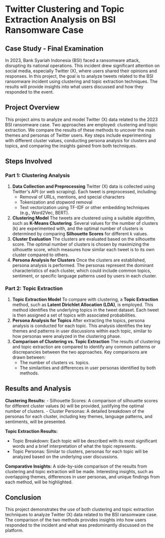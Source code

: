 # Twitter Clustering and Topic Extraction Analysis on BSI Ransomware Case

## Case Study - Final Examination
In 2023, Bank Syariah Indonesia (BSI) faced a ransomware attack, disrupting its national operations. This incident drew significant attention on social media, especially Twitter (X), where users shared their opinions and responses. In this project, the goal is to analyze tweets related to the BSI ransomware incident using clustering and topic extraction techniques. The results will provide insights into what users discussed and how they responded to the event.

## Project Overview
This project aims to analyze and model Twitter (X) data related to the 2023 BSI ransomware case. Two approaches are employed: clustering and topic extraction. We compare the results of these methods to uncover the main themes and personas of Twitter users. Key steps include experimenting with different cluster values, conducting persona analysis for clusters and topics, and comparing the insights gained from both techniques.

## Steps Involved
### Part 1: Clustering Analysis
1. **Data Collection and Preprocessing**
Twitter (X) data is collected using Twitter's API (or web scraping). Each tweet is preprocessed, including:
    - Removal of URLs, mentions, and special characters
    - Tokenization and stopword removal
    - Text vectorization using TF-IDF or other embedding techniques (e.g., Word2Vec, BERT).
2. **Clustering Model**
The tweets are clustered using a suitable algorithm, such as **K-Means Clustering**. Several values for the number of clusters (k) are experimented with, and the optimal number of clusters is determined by comparing **Silhouette Scores** for different k values.
3. **Cluster Evaluation**
The clusters are evaluated based on the silhouette score. The optimal number of clusters is chosen by maximizing the silhouette score, which measures how similar each tweet is to its own cluster compared to others.
4. **Persona Analysis for Clusters**
Once the clusters are established, persona analysis is performed. The personas represent the dominant characteristics of each cluster, which could include common topics, sentiment, or specific language patterns used by users in each cluster.

### Part 2: Topic Extraction
1. **Topic Extraction Model**
To compare with clustering, a **Topic Extraction** method, such as **Latent Dirichlet Allocation (LDA)**, is employed. This method identifies the underlying topics in the tweet dataset. Each tweet is then assigned a set of topics with associated probabilities.
2. **Persona Analysis for Topics**
After extracting the topics, persona analysis is conducted for each topic. This analysis identifies the key themes and patterns in user discussions within each topic, similar to how personas were analyzed in the clustering phase.
3. **Comparison of Clustering vs. Topic Extraction**
The results of clustering and topic extraction are compared to identify any common patterns or discrepancies between the two approaches. Key comparisons are drawn between:
    - The number of clusters vs. topics.
    - The similarities and differences in user personas identified by both methods.
  
## Results and Analysis
**Clustering Results:**
    - Silhouette Scores: A comparison of silhouette scores for different cluster values (k) will be provided, justifying the optimal number of clusters.
    - Cluster Personas: A detailed breakdown of the personas for each cluster, including key themes, language patterns, and sentiments, will be presented.

**Topic Extraction Results:**
  - Topic Breakdown: Each topic will be described with its most significant words and a brief interpretation of what the topic represents.
  - Topic Personas: Similar to clusters, personas for each topic will be analyzed based on the underlying user discussions.

**Comparative Insights:**
A side-by-side comparison of the results from clustering and topic extraction will be made. Interesting insights, such as overlapping themes, differences in user personas, and unique findings from each method, will be highlighted.

## Conclusion
This project demonstrates the use of both clustering and topic extraction techniques to analyze Twitter (X) data related to the BSI ransomware case. The comparison of the two methods provides insights into how users responded to the incident and what was predominantly discussed on the platform.
